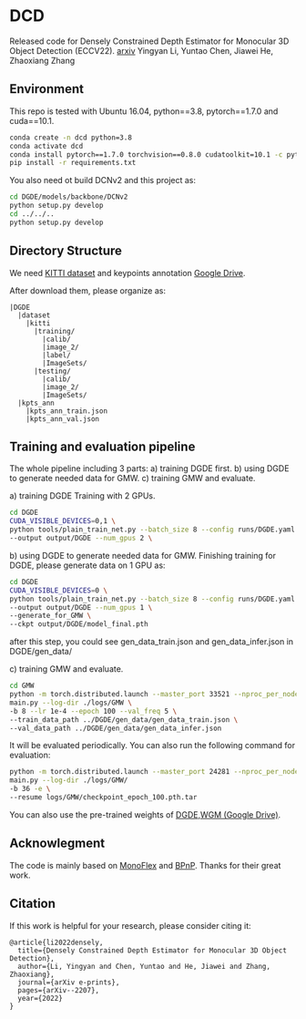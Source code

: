 # DCD
Released code for Densely Constrained Depth Estimator for Monocular 3D Object Detection (ECCV22). [arxiv](https://arxiv.org/abs/2207.10047)
Yingyan Li, Yuntao Chen, Jiawei He, Zhaoxiang Zhang

## Environment

This repo is tested with Ubuntu 16.04, python==3.8, pytorch==1.7.0 and cuda==10.1.

```bash
conda create -n dcd python=3.8
conda activate dcd
conda install pytorch==1.7.0 torchvision==0.8.0 cudatoolkit=10.1 -c pytorch
pip install -r requirements.txt
```

You also need ot build DCNv2 and this project as:
```bash
cd DGDE/models/backbone/DCNv2
python setup.py develop
cd ../../..
python setup.py develop
```

## Directory Structure
We need [KITTI dataset](http://www.cvlibs.net/datasets/kitti/eval_object.php?obj_benchmark=3d) and keypoints annotation [Google Drive](https://drive.google.com/drive/folders/1vO-A0bHktUEvCq5Jp9vkHxWdksaWRXCp?usp=sharing). 

After download them, please organize as:

```
|DGDE
  |dataset
    |kitti
      |training/
        |calib/
        |image_2/
        |label/
        |ImageSets/
      |testing/
        |calib/
        |image_2/
        |ImageSets/
  |kpts_ann
    |kpts_ann_train.json
    |kpts_ann_val.json
```

## Training and evaluation pipeline
The whole pipeline including 3 parts: a) training DGDE first. b) using DGDE to generate needed data for GMW. c) training GMW and evaluate.

a) training DGDE
Training with 2 GPUs. 

```bash
cd DGDE
CUDA_VISIBLE_DEVICES=0,1 \
python tools/plain_train_net.py --batch_size 8 --config runs/DGDE.yaml \
--output output/DGDE --num_gpus 2 \
```

b) using DGDE to generate needed data for GMW.
Finishing training for DGDE, please generate data on 1 GPU as:
```bash
cd DGDE
CUDA_VISIBLE_DEVICES=0 \
python tools/plain_train_net.py --batch_size 8 --config runs/DGDE.yaml \
--output output/DGDE --num_gpus 1 \
--generate_for_GMW \
--ckpt output/DGDE/model_final.pth
```
after this step, you could see gen_data_train.json and gen_data_infer.json in DGDE/gen_data/

c) training GMW and evaluate.
```bash
cd GMW
python -m torch.distributed.launch --master_port 33521 --nproc_per_node=4 \
main.py --log-dir ./logs/GMW \
-b 8 --lr 1e-4 --epoch 100 --val_freq 5 \
--train_data_path ../DGDE/gen_data/gen_data_train.json \
--val_data_path ../DGDE/gen_data/gen_data_infer.json
```
It will be evaluated periodically. You can also run the following command for evaluation:
```bash
python -m torch.distributed.launch --master_port 24281 --nproc_per_node=4 \
main.py --log-dir ./logs/GMW/
-b 36 -e \
--resume logs/GMW/checkpoint_epoch_100.pth.tar
```

You can also use the pre-trained weights of [DGDE,WGM (Google Drive)](https://drive.google.com/drive/folders/1_t3gm5CUzleL_MQH0SaCnSIDb5rIwyTE?usp=sharing).

## Acknowlegment

The code is mainly based on [MonoFlex](https://github.com/zhangyp15/MonoFlex) and [BPnP](https://github.com/dylan-campbell/bpnpnet). Thanks for their great work.

## Citation
If this work is helpful for your research, please consider citing it:
```
@article{li2022densely,
  title={Densely Constrained Depth Estimator for Monocular 3D Object Detection},
  author={Li, Yingyan and Chen, Yuntao and He, Jiawei and Zhang, Zhaoxiang},
  journal={arXiv e-prints},
  pages={arXiv--2207},
  year={2022}
}
```
